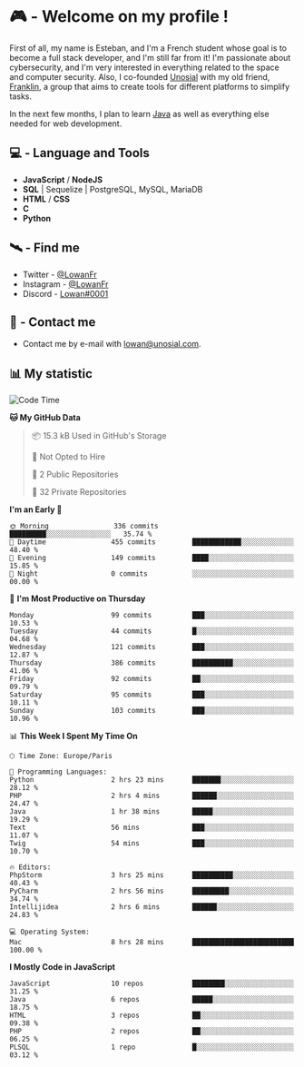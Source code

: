# 🎮 - Welcome on my profile !
First of all, my name is Esteban, and I'm a French student whose goal is to become a full stack developer, and I'm still far from it!
I'm passionate about cybersecurity, and I'm very interested in everything related to the space and computer security.
Also, I co-founded [Unosial](https://github.com/Unosial) with my old friend, [Franklin](https://github.com/AbaFranklin/), a group that aims to create tools for different platforms to simplify tasks. 

In the next few months, I plan to learn [Java](https://www.java.com/) as well as everything else needed for web development.




## 💻 - Language and Tools
- **JavaScript** / **NodeJS**
- **SQL** | Sequelize | PostgreSQL, MySQL, MariaDB
- **HTML** / **CSS**
- **C**
- **Python**

## 🛰️ - Find me

 - Twitter - [@LowanFr](https://twitter.com/LowanFr/)
 - Instagram - [@LowanFr](https://instagram.com/LowanFr)
 - Discord -  [Lowan#0001](https://unosial.bio/Lowan)
 
## 📡 - Contact me
 - Contact me by e-mail with [lowan@unosial.com](mailto:lowan@unosial.com).

## 📊 My statistic
<!--START_SECTION:waka-->
![Code Time](http://img.shields.io/badge/Code%20Time-846%20hrs%2046%20mins-blue)

**🐱 My GitHub Data** 

> 📦 15.3 kB Used in GitHub's Storage 
 > 
> 🚫 Not Opted to Hire
 > 
> 📜 2 Public Repositories 
 > 
> 🔑 32 Private Repositories 
 > 
**I'm an Early 🐤** 

```text
🌞 Morning                336 commits         █████████░░░░░░░░░░░░░░░░   35.74 % 
🌆 Daytime                455 commits         ████████████░░░░░░░░░░░░░   48.40 % 
🌃 Evening                149 commits         ████░░░░░░░░░░░░░░░░░░░░░   15.85 % 
🌙 Night                  0 commits           ░░░░░░░░░░░░░░░░░░░░░░░░░   00.00 % 
```
📅 **I'm Most Productive on Thursday** 

```text
Monday                   99 commits          ███░░░░░░░░░░░░░░░░░░░░░░   10.53 % 
Tuesday                  44 commits          █░░░░░░░░░░░░░░░░░░░░░░░░   04.68 % 
Wednesday                121 commits         ███░░░░░░░░░░░░░░░░░░░░░░   12.87 % 
Thursday                 386 commits         ██████████░░░░░░░░░░░░░░░   41.06 % 
Friday                   92 commits          ██░░░░░░░░░░░░░░░░░░░░░░░   09.79 % 
Saturday                 95 commits          ███░░░░░░░░░░░░░░░░░░░░░░   10.11 % 
Sunday                   103 commits         ███░░░░░░░░░░░░░░░░░░░░░░   10.96 % 
```


📊 **This Week I Spent My Time On** 

```text
🕑︎ Time Zone: Europe/Paris

💬 Programming Languages: 
Python                   2 hrs 23 mins       ███████░░░░░░░░░░░░░░░░░░   28.12 % 
PHP                      2 hrs 4 mins        ██████░░░░░░░░░░░░░░░░░░░   24.47 % 
Java                     1 hr 38 mins        █████░░░░░░░░░░░░░░░░░░░░   19.29 % 
Text                     56 mins             ███░░░░░░░░░░░░░░░░░░░░░░   11.07 % 
Twig                     54 mins             ███░░░░░░░░░░░░░░░░░░░░░░   10.70 % 

🔥 Editors: 
PhpStorm                 3 hrs 25 mins       ██████████░░░░░░░░░░░░░░░   40.43 % 
PyCharm                  2 hrs 56 mins       █████████░░░░░░░░░░░░░░░░   34.74 % 
Intellijidea             2 hrs 6 mins        ██████░░░░░░░░░░░░░░░░░░░   24.83 % 

💻 Operating System: 
Mac                      8 hrs 28 mins       █████████████████████████   100.00 % 
```

**I Mostly Code in JavaScript** 

```text
JavaScript               10 repos            ████████░░░░░░░░░░░░░░░░░   31.25 % 
Java                     6 repos             █████░░░░░░░░░░░░░░░░░░░░   18.75 % 
HTML                     3 repos             ██░░░░░░░░░░░░░░░░░░░░░░░   09.38 % 
PHP                      2 repos             ██░░░░░░░░░░░░░░░░░░░░░░░   06.25 % 
PLSQL                    1 repo              █░░░░░░░░░░░░░░░░░░░░░░░░   03.12 % 
```




<!--END_SECTION:waka-->
